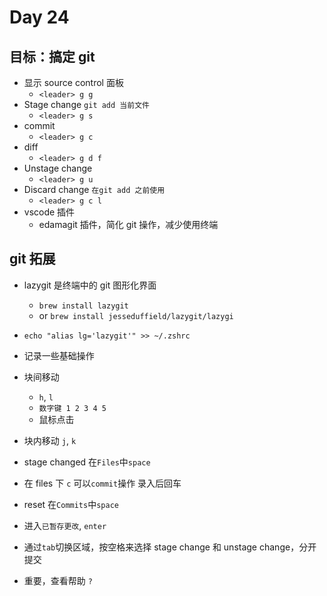 # Day 24

## 目标：搞定 git

- 显示 source control 面板
  - `<leader> g g`
- Stage change `git add 当前文件`
  - `<leader> g s`
- commit
  - `<leader> g c`
- diff
  - `<leader> g d f`
- Unstage change
  - `<leader> g u`
- Discard change `在git add 之前使用`
  - `<leader> g c l`
- vscode 插件
  - edamagit 插件，简化 git 操作，减少使用终端

## git 拓展

- lazygit 是终端中的 git 图形化界面
  - `brew install lazygit`
  - or `brew install jesseduffield/lazygit/lazygi`
- `echo "alias lg='lazygit'" >> ~/.zshrc`
- 记录一些基础操作
- 块间移动
  - `h`, `l`
  - `数字键 1 2 3 4 5`
  - 鼠标点击
- 块内移动 `j`, `k`
- stage changed 在`Files`中`space`
- 在 files 下 `c` 可以`commit`操作 录入后回车
- reset 在`Commits`中`space`
- 进入`已暂存更改`, `enter`
- 通过`tab`切换区域，按空格来选择 stage change 和 unstage change，分开提交

- 重要，查看帮助 `?`
